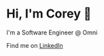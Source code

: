 # Hi, I'm Corey 👋

I'm a Software Engineer @ Omni

Find me on <a href="https://www.linkedin.com/in/coreyruderman/">LinkedIn</a>
